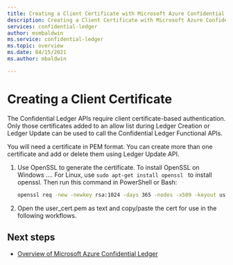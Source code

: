 ```yaml
---
title: Creating a Client Certificate with Microsoft Azure Confidential Ledger
description: Creating a Client Certificate with Microsoft Azure Confidential Ledger
services: confidential-ledger
author: msmbaldwin
ms.service: confidential-ledger
ms.topic: overview
ms.date: 04/15/2021
ms.author: mbaldwin

---
```

# Creating a Client Certificate

The Confidential Ledger APIs require client certificate-based authentication. Only those certificates added to an allow list during Ledger Creation or Ledger Update can be used to call the Confidential Ledger Functional APIs.

You will need a certificate in PEM format. You can create more than one certificate and add or delete them using Ledger Update API.

1. Use OpenSSL to generate the certificate. To install OpenSSL on Windows ....  For Linux, use `sudo apt-get install openssl ` to install openssl. Then run this command in PowerShell or Bash:

    ```bash
    openssl req -new -newkey rsa:1024 -days 365 -nodes -x509 -keyout user_privk.pem -out user_cert.pem -subj=/CN="User Client Certificate"
    ```

1. Open the user_cert.pem as text and copy/paste the cert for use in the following workflows.

## Next steps

- [Overview of Microsoft Azure Confidential Ledger](overview.md)